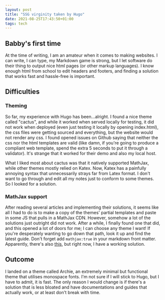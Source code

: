 ```yaml
---
layout: post
title: "SSG virginity taken by Hugo"
date: 2021-08-25T17:43:50+01:00
tags: tech
---
```


## Babby's first time

At the time of writing, I am an amateur when it comes to
making websites. I can write, I can type, my Markdown game
is strong, but I let software do their thing to output
nice html pages (or other markup languages). I know enough
html from school to edit headers and footers, and finding
a solution that works fast and hassle-free is important.

## Difficulties

### Theming

So far, my experience with Hugo has been...alright. I found a nice theme called
"cactus", and while it worked when served locally for testing, it did not work
when deployed (even just testing it locally by opening index.html), the css
files were getting sourced and everything, but the website would not render any
css. I found opened issues on Github saying that neither the css nor the html
templates are valid (like damn, if you're going to produce a compliant web
template, spend the extra 5 seconds to put it through a validator). It's
strange that it worked for their demo and also my local host.

What I liked most about cactus was that it natively supported MathJax, while
other themes mostly relied on Katex. Now, Katex has a painfully annoying syntax that unnecessarily strays far from Latex format. I don't want to go through and edit all my notes just to conform to some themes. So I looked for a solution.

### MathJax support

After reading several articles and implementing their solutions, it seems like
all I had to do is to make a copy of the themes' partial templates and paste in
some JS that pulls in a MathJax CDN. However, somehow a lot of the solutions
just outright did not work. After a while, I finally found one that did, and
this opened a lot of doors for me; I can choose any theme I want! If you're
desperately wanting to go down that path, look it up and find the latest guide.
Don't forget add `mathjax:true` in your markdown front matter. Apparently,
there's also [this](https://github.com/peaceiris/hugo-mod-mathjax), but right
now, I have a working solution.

## Outcome

I landed on a theme called Archie, an extremely minimal but functional theme
  that utilises monospace fonts. I'm not sure if I will stick to Hugo, but I
  have to admit, it is fast. The only reason I would change is if there's a
  solution that is less bloated and have documentations and guides that
  actually work, or at least don't break with time.
